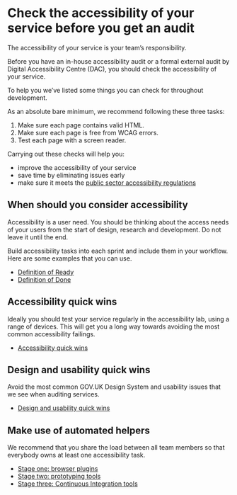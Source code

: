 # Check the accessibility of your service before you get an audit

The accessibility of your service is your team’s responsibility.

Before you have an in-house accessibility audit or a formal external audit by Digital Accessibility Centre (DAC), you should check the accessibility of your service.

To help you we’ve listed some things you can check for throughout development.

As an absolute bare minimum, we recommend following these three tasks:

1. Make sure each page contains valid HTML.
2. Make sure each page is free from WCAG errors.
3. Test each page with a screen reader.

Carrying out these checks will help you:

- improve the accessibility of your service
- save time by eliminating issues early
- make sure it meets
 the [public sector accessibility regulations](https://confluence.tools.tax.service.gov.uk/display/DSA/Regulations+to+make+public+sector+websites+and+mobile+applications+accessible)

## When should you consider accessibility

Accessibility is a user need. You should be thinking about the access needs of your users from the start of design, research and development. Do not leave it until the end.

Build accessibility tasks into each sprint and include them in your workflow. Here are some examples that you can use.

- [Definition of Ready](definition-of-ready.md)
- [Definition of Done](definition-of-done.md)

## Accessibility quick wins

​Ideally you should test your service regularly in the accessibility lab, using a range of devices. This will get you a long way towards avoiding the most common accessibility failings.

- [Accessibility quick wins](accessibility-quick-wins.md)

## Design and usability quick wins

Avoid the most common GOV.UK Design System and usability issues that we see when auditing services.

- [Design and usability quick wins](design-and-usability-quick-wins.md)

## Make use of automated helpers

We recommend that you share the load between all team members so that everybody owns at least one accessibility task.

- [Stage one: browser plugins](stage-one--browser-plugins.md)
- [Stage two: prototyping tools](stage-two--prototyping-tools.md)
- [Stage three: Continuous Integration tools](stage-three--ci-tools.md)
